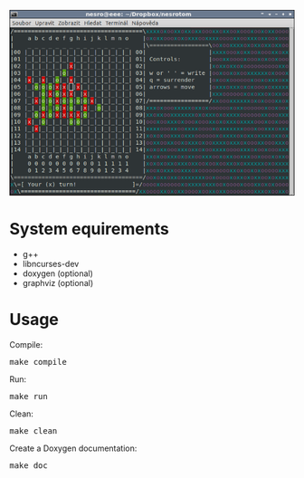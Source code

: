 ![screenshot](./screenshot.png)

System equirements
==================

* g++
* libncurses-dev
* doxygen (optional)
* graphviz (optional)

Usage
=====

Compile:
<pre>
make compile
</pre>

Run:
<pre>
make run
</pre>

Clean:
<pre>
make clean
</pre>

Create a Doxygen documentation:
<pre>
make doc
</pre>

